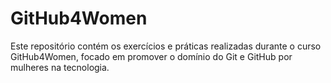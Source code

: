 # GitHub4Women
Este repositório contém os exercícios e práticas realizadas durante o curso GitHub4Women, focado em promover o domínio do Git e GitHub por mulheres na tecnologia.
